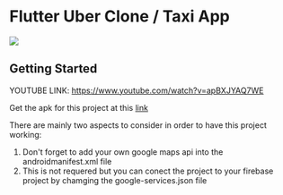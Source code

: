 # Flutter Uber Clone / Taxi App
![](images/thumb.jpg)

## Getting Started
YOUTUBE LINK: https://www.youtube.com/watch?v=apBXJYAQ7WE

Get the apk for this project at this [link](https://flutter.io/docs/get-started/codelab)

There are mainly two aspects to consider in order to have this project working:
1. Don't forget to add your own google maps api into the androidmanifest.xml file
2. This is not requered but you can conect the project to your firebase project by chamging the google-services.json file

